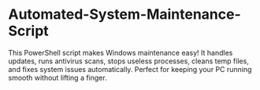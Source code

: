 # Automated-System-Maintenance-Script
This PowerShell script makes Windows maintenance easy! It handles updates, runs antivirus scans, stops useless processes, cleans temp files, and fixes system issues automatically. Perfect for keeping your PC running smooth without lifting a finger.

